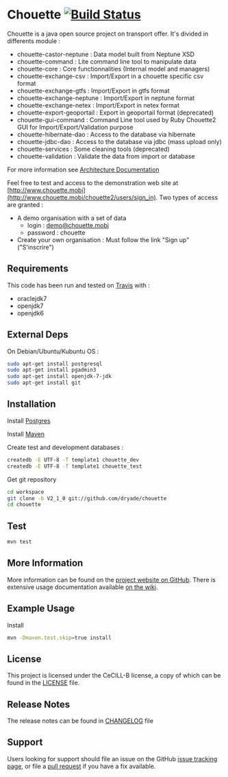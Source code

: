 # Chouette [![Build Status](https://travis-ci.org/afimb/chouette.png)](http://travis-ci.org/afimb/chouette?branch=master)

Chouette is a java open source project on transport offer. It's divided in differents module : 
* chouette-castor-neptune : Data model built from Neptune XSD
* chouette-command : Lite command line tool to manipulate data
* chouette-core : Core functionnalities (Internal model and managers)
* chouette-exchange-csv : Import/Export in a chouette specific csv format
* chouette-exchange-gtfs : Import/Export in gtfs format
* chouette-exchange-neptune : Import/Export in neptune format
* chouette-exchange-netex : Import/Export in netex format
* chouette-export-geoportail : Export in geoportail format (deprecated)
* chouette-gui-command : Command Line tool used by Ruby Chouette2 GUI for Import/Export/Validation purpose
* chouette-hibernate-dao : Access to the database via hibernate 
* chouette-jdbc-dao : Access to the database via jdbc (mass upload only)
* chouette-services : Some cleaning tools (deprecated)
* chouette-validation : Validate the data from import or database

For more information see [Architecture Documentation](http://www.chouette.mobi/IMG/pdf/DARC_CHOUETTE_2-0.pdf) 

Feel free to test and access to the demonstration web site at [http://www.chouette.mobi](http://www.chouette.mobi/chouette2/users/sign_in). Two types of access are granted : 
* A demo organisation with a set of data
  * login : demo@chouette.mobi
  * password : chouette
* Create your own organisation : Must follow the link "Sign up" ("S'inscrire")

Requirements
------------
 
This code has been run and tested on [Travis](http://travis-ci.org/afimb/chouette?branch=master) with : 
* oraclejdk7
* openjdk7
* openjdk6

External Deps
-------------
On Debian/Ubuntu/Kubuntu OS : 
```sh
sudo apt-get install postgresql 
sudo apt-get install pgadmin3 
sudo apt-get install openjdk-7-jdk 
sudo apt-get install git
```

Installation
------------
 
Install [Postgres](./doc/install/postgresql.md) 

Install [Maven](./doc/install/maven.md)

Create test and development databases : 
```sh
createdb -E UTF-8 -T template1 chouette_dev
createdb -E UTF-8 -T template1 chouette_test
```

Get git repository
```sh
cd workspace
git clone -b V2_1_0 git://github.com/dryade/chouette
cd chouette
```

Test
----

```sh
mvn test
```

More Information
----------------
 
More information can be found on the [project website on GitHub](.). 
There is extensive usage documentation available [on the wiki](../../wiki).

Example Usage 
-------------

Install 
```sh
mvn -Dmaven.test.skip=true install
```

License
-------
 
This project is licensed under the CeCILL-B license, a copy of which can be found in the [LICENSE](./LICENSE.md) file.

Release Notes
-------------

The release notes can be found in [CHANGELOG](./CHANGELOG.md) file 
 
Support
-------
 
Users looking for support should file an issue on the GitHub [issue tracking page](../../issues), or file a [pull request](../../pulls) if you have a fix available.
